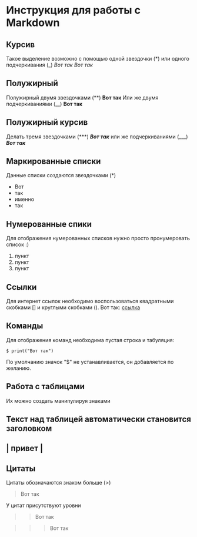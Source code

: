 # Инструкция для работы с Markdown
## Курсив
Такое выделение возможно с помощью одной звездочки (*) или одного подчеркивания (_)
*Вот так*
_Вот так_ 
## Полужирный
Полужирный двумя звездочками (**)
**Вот так**
Или же двумя подчеркиваниями (__)
__Вот так__
## Полужирный курсив
Делать тремя звездочками (***)
***Вот так***
или же подчеркиваниями (___)
___Вот так___
## Маркированные списки
Данные списки создаются звездочками (*)
* Вот
* так
* именно
* так
## Нумерованные спики
Для отображения нумерованных списков нужно просто пронумеровать список :)
1. пункт
2. пункт
3. пункт
## Ссылки
Для интернет ссылок необходимо воспользоваться квадратными скобками [] и круглыми скобками ().
Вот так: [ссылка](https://vk.com/ukezebrano)
## Команды
Для отображения команд необходима пустая строка и табуляция:

    $ print("Вот так")
По умолчанию значок "$" не устанавливается, он добавляется по желанию.
## Работа с таблицами
Их можно создать манипулируя знаками

Текст над таблицей автоматически становится заголовком
----------
| привет |
----------
## Цитаты
Цитаты обозначаются знаком больше (>)
> Вот так

У цитат присутствуют уровни
>> Вот так

>>> Вот так
